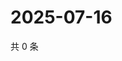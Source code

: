 # 2025-07-16

共 0 条

<!-- BEGIN ZHIHUQUESTIONS -->
<!-- 最后更新时间 Wed Jul 16 2025 23:13:10 GMT+0800 (China Standard Time) -->

<!-- END ZHIHUQUESTIONS -->
